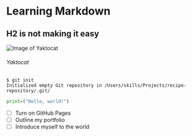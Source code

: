 # Learning Markdown
## H2 is not making it easy
![Image of Yaktocat](https://octodex.github.com/images/yaktocat.png) 
###### Yaktocat


```
$ git init
Initialized empty Git repository in /Users/skills/Projects/recipe-repository/.git/
```

``` python
print=("Hello, world!")
```

- [ ] Turn on GitHub Pages
- [ ] Outline my portfolio
- [ ] Introduce myself to the world
